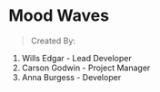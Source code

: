# Mood Waves

> Created By:
  1. Wills Edgar - Lead Developer 
  2. Carson Godwin - Project Manager
  3. Anna Burgess - Developer




